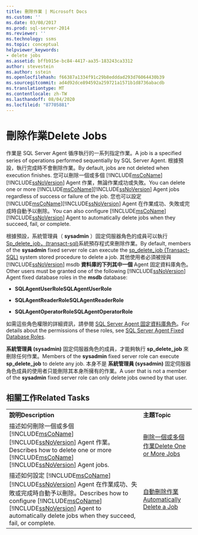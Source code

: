 ```yaml
---
title: 刪除作業 | Microsoft Docs
ms.custom: ''
ms.date: 03/08/2017
ms.prod: sql-server-2014
ms.reviewer: ''
ms.technology: ssms
ms.topic: conceptual
helpviewer_keywords:
- delete jobs
ms.assetid: bffb915e-bc84-4417-aa35-183243ca3312
author: stevestein
ms.author: sstein
ms.openlocfilehash: f66387a1334f91c29b8edddad293d76064430b39
ms.sourcegitcommit: ad4d92dce894592a259721a1571b1d8736abacdb
ms.translationtype: MT
ms.contentlocale: zh-TW
ms.lasthandoff: 08/04/2020
ms.locfileid: "87705881"
---
```

# <a name="delete-jobs"></a><span data-ttu-id="6aff1-102">刪除作業</span><span class="sxs-lookup"><span data-stu-id="6aff1-102">Delete Jobs</span></span>
  <span data-ttu-id="6aff1-103">作業是 SQL Server Agent 循序執行的一系列指定作業。</span><span class="sxs-lookup"><span data-stu-id="6aff1-103">A job is a specified series of operations performed sequentially by SQL Server Agent.</span></span> <span data-ttu-id="6aff1-104">根據預設，執行完成時不會刪除作業。</span><span class="sxs-lookup"><span data-stu-id="6aff1-104">By default, jobs are not deleted when execution finishes.</span></span> <span data-ttu-id="6aff1-105">您可以刪除一個或多個 [!INCLUDE[msCoName](../../includes/msconame-md.md)][!INCLUDE[ssNoVersion](../../includes/ssnoversion-md.md)] Agent 作業，無論作業成功或失敗。</span><span class="sxs-lookup"><span data-stu-id="6aff1-105">You can delete one or more [!INCLUDE[msCoName](../../includes/msconame-md.md)][!INCLUDE[ssNoVersion](../../includes/ssnoversion-md.md)] Agent jobs regardless of success or failure of the job.</span></span> <span data-ttu-id="6aff1-106">您也可以設定 [!INCLUDE[msCoName](../../includes/msconame-md.md)][!INCLUDE[ssNoVersion](../../includes/ssnoversion-md.md)] Agent 在作業成功、失敗或完成時自動予以刪除。</span><span class="sxs-lookup"><span data-stu-id="6aff1-106">You can also configure [!INCLUDE[msCoName](../../includes/msconame-md.md)][!INCLUDE[ssNoVersion](../../includes/ssnoversion-md.md)] Agent to automatically delete jobs when they succeed, fail, or complete.</span></span>  
  
 <span data-ttu-id="6aff1-107">根據預設，系統管理員（ **sysadmin** ）固定伺服器角色的成員可以執行[Sp_delete_job，&#40;transact-sql&#41;](/sql/relational-databases/system-stored-procedures/sp-delete-job-transact-sql)系統預存程式來刪除作業。</span><span class="sxs-lookup"><span data-stu-id="6aff1-107">By default, members of the **sysadmin** fixed server role can execute the [sp_delete_job &#40;Transact-SQL&#41;](/sql/relational-databases/system-stored-procedures/sp-delete-job-transact-sql) system stored procedure to delete a job.</span></span> <span data-ttu-id="6aff1-108">其他使用者必須被授與 [!INCLUDE[ssNoVersion](../../includes/ssnoversion-md.md)] msdb **資料庫的下列其中一個** Agent 固定資料庫角色。</span><span class="sxs-lookup"><span data-stu-id="6aff1-108">Other users must be granted one of the following [!INCLUDE[ssNoVersion](../../includes/ssnoversion-md.md)] Agent fixed database roles in the **msdb** database:</span></span>  
  
-   <span data-ttu-id="6aff1-109">**SQLAgentUserRole**</span><span class="sxs-lookup"><span data-stu-id="6aff1-109">**SQLAgentUserRole**</span></span>  
  
-   <span data-ttu-id="6aff1-110">**SQLAgentReaderRole**</span><span class="sxs-lookup"><span data-stu-id="6aff1-110">**SQLAgentReaderRole**</span></span>  
  
-   <span data-ttu-id="6aff1-111">**SQLAgentOperatorRole**</span><span class="sxs-lookup"><span data-stu-id="6aff1-111">**SQLAgentOperatorRole**</span></span>  
  
 <span data-ttu-id="6aff1-112">如需這些角色權限的詳細資訊，請參閱 [SQL Server Agent 固定資料庫角色](sql-server-agent-fixed-database-roles.md)。</span><span class="sxs-lookup"><span data-stu-id="6aff1-112">For details about the permissions of these roles, see [SQL Server Agent Fixed Database Roles](sql-server-agent-fixed-database-roles.md).</span></span>  
  
 <span data-ttu-id="6aff1-113">**系統管理員 (sysadmin)** 固定伺服器角色的成員，才能夠執行 **sp_delete_job** 來刪除任何作業。</span><span class="sxs-lookup"><span data-stu-id="6aff1-113">Members of the **sysadmin** fixed server role can execute **sp_delete_job** to delete any job.</span></span> <span data-ttu-id="6aff1-114">本身不是 **系統管理員 (sysadmin)** 固定伺服器角色成員的使用者只能刪除其本身所擁有的作業。</span><span class="sxs-lookup"><span data-stu-id="6aff1-114">A user that is not a member of the **sysadmin** fixed server role can only delete jobs owned by that user.</span></span>  
  
## <a name="related-tasks"></a><span data-ttu-id="6aff1-115">相關工作</span><span class="sxs-lookup"><span data-stu-id="6aff1-115">Related Tasks</span></span>  
  
|||  
|-|-|  
|<span data-ttu-id="6aff1-116">**說明**</span><span class="sxs-lookup"><span data-stu-id="6aff1-116">**Description**</span></span>|<span data-ttu-id="6aff1-117">**主題**</span><span class="sxs-lookup"><span data-stu-id="6aff1-117">**Topic**</span></span>|  
|<span data-ttu-id="6aff1-118">描述如何刪除一個或多個 [!INCLUDE[msCoName](../../includes/msconame-md.md)][!INCLUDE[ssNoVersion](../../includes/ssnoversion-md.md)] Agent 作業。</span><span class="sxs-lookup"><span data-stu-id="6aff1-118">Describes how to delete one or more [!INCLUDE[msCoName](../../includes/msconame-md.md)][!INCLUDE[ssNoVersion](../../includes/ssnoversion-md.md)] Agent jobs.</span></span>|[<span data-ttu-id="6aff1-119">刪除一個或多個作業</span><span class="sxs-lookup"><span data-stu-id="6aff1-119">Delete One or More Jobs</span></span>](delete-one-or-more-jobs.md)|  
|<span data-ttu-id="6aff1-120">描述如何設定 [!INCLUDE[msCoName](../../includes/msconame-md.md)][!INCLUDE[ssNoVersion](../../includes/ssnoversion-md.md)] Agent 在作業成功、失敗或完成時自動予以刪除。</span><span class="sxs-lookup"><span data-stu-id="6aff1-120">Describes how to configure [!INCLUDE[msCoName](../../includes/msconame-md.md)][!INCLUDE[ssNoVersion](../../includes/ssnoversion-md.md)] Agent to automatically delete jobs when they succeed, fail, or complete.</span></span>|[<span data-ttu-id="6aff1-121">自動刪除作業</span><span class="sxs-lookup"><span data-stu-id="6aff1-121">Automatically Delete a Job</span></span>](automatically-delete-a-job.md)|  
  
  

